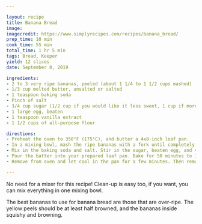```yaml
---

layout: recipe
title: Banana Bread
image:
imagecredit: https://www.simplyrecipes.com/recipes/banana_bread/
prep_time: 10 min
cook_time: 55 min
total_time: 1 hr 5 min
tags: Bread, Keeper
yield: 12 slices 
date: September 8, 2019

ingredients:
- 2 to 3 very ripe bananas, peeled (about 1 1/4 to 1 1/2 cups mashed)
- 1/3 cup melted butter, unsalted or salted
- 1 teaspoon baking soda
- Pinch of salt
- 3/4 cup sugar (1/2 cup if you would like it less sweet, 1 cup if more sweet)
- 1 large egg, beaten
- 1 teaspoon vanilla extract
- 1 1/2 cups of all-purpose flour

directions:
- Preheat the oven to 350°F (175°C), and butter a 4x8-inch loaf pan.
- In a mixing bowl, mash the ripe bananas with a fork until completely smooth. Stir the melted butter into the mashed bananas.
- Mix in the baking soda and salt. Stir in the sugar, beaten egg, and vanilla extract. Mix in the flour.
- Pour the batter into your prepared loaf pan. Bake for 50 minutes to 1 hour at 350°F (175°C), or until a tester inserted into the center comes out clean.
- Remove from oven and let cool in the pan for a few minutes. Then remove the banana bread from the pan and let cool completely before serving. Slice and serve. (A bread knife helps to make slices that aren't crumbly.)

---
```

No need for a mixer for this recipe! Clean-up is easy too, if you want, you can mix everything in one mixing bowl.

The best bananas to use for banana bread are those that are over-ripe. The yellow peels should be at least half browned, and the bananas inside squishy and browning.

